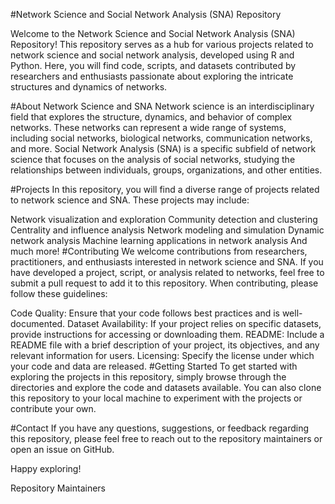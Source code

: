 #Network Science and Social Network Analysis (SNA) Repository

Welcome to the Network Science and Social Network Analysis (SNA) Repository! This repository serves as a hub for various projects related to network science and social network analysis, developed using R and Python. Here, you will find code, scripts, and datasets contributed by researchers and enthusiasts passionate about exploring the intricate structures and dynamics of networks.

#About Network Science and SNA
Network science is an interdisciplinary field that explores the structure, dynamics, and behavior of complex networks. These networks can represent a wide range of systems, including social networks, biological networks, communication networks, and more. Social Network Analysis (SNA) is a specific subfield of network science that focuses on the analysis of social networks, studying the relationships between individuals, groups, organizations, and other entities.

#Projects
In this repository, you will find a diverse range of projects related to network science and SNA. These projects may include:

Network visualization and exploration
Community detection and clustering
Centrality and influence analysis
Network modeling and simulation
Dynamic network analysis
Machine learning applications in network analysis
And much more!
#Contributing
We welcome contributions from researchers, practitioners, and enthusiasts interested in network science and SNA. If you have developed a project, script, or analysis related to networks, feel free to submit a pull request to add it to this repository. When contributing, please follow these guidelines:

Code Quality: Ensure that your code follows best practices and is well-documented.
Dataset Availability: If your project relies on specific datasets, provide instructions for accessing or downloading them.
README: Include a README file with a brief description of your project, its objectives, and any relevant information for users.
Licensing: Specify the license under which your code and data are released.
#Getting Started
To get started with exploring the projects in this repository, simply browse through the directories and explore the code and datasets available. You can also clone this repository to your local machine to experiment with the projects or contribute your own.

#Contact
If you have any questions, suggestions, or feedback regarding this repository, please feel free to reach out to the repository maintainers or open an issue on GitHub.

Happy exploring!

Repository Maintainers
